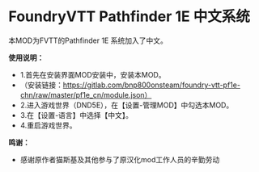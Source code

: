 # FoundryVTT Pathfinder 1E 中文系统

本MOD为FVTT的Pathfinder 1E 系统加入了中文。

**使用说明：**

* 1.首先在安装界面MOD安装中，安装本MOD。
* （安装链接：https://gitlab.com/bnp800onsteam/foundry-vtt-pf1e-chn/raw/master/pf1e_cn/module.json）
* 2.进入游戏世界（DND5E），在【设置-管理MOD】中勾选本MOD。
* 3.在【设置-语言】中选择【中文】。
* 4.重启游戏世界。


**鸣谢：**

* 感谢原作者猫斯基及其他参与了原汉化mod工作人员的辛勤劳动
